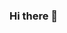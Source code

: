 ### Hi there 👋

<!--
**Aishlia/aishlia** is a ✨ _special_ ✨ repository because its `README.md` (this file) appears on your GitHub profile.
-->
